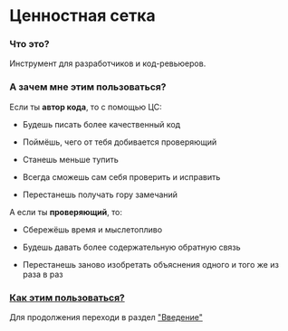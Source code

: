 # Ценностная сетка

### Что это?

Инструмент для разработчиков и код-ревьюеров.

### А зачем мне этим пользоваться?

Если ты **автор кода**, то с помощью ЦС:

- Будешь писать более качественный код

- Поймёшь, чего от тебя добивается проверяющий

- Станешь меньше тупить

- Всегда сможешь сам себя проверить и исправить

- Перестанешь получать гору замечаний

А если ты **проверяющий**, то:

- Сбережёшь время и мыслетопливо

- Будешь давать более содержательную обратную связь

- Перестанешь заново изобретать объяснения одного и того же из раза в раз

### [Как этим пользоваться?](Введение.md)

Для продолжения переходи в раздел ["Введение"](Введение.md)
